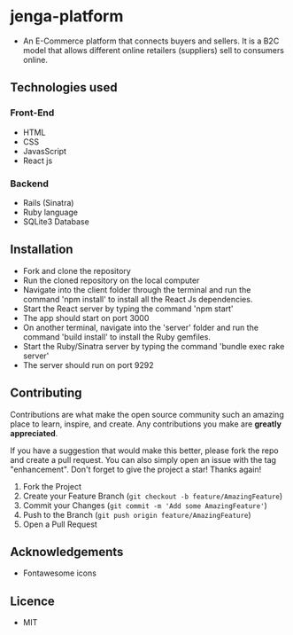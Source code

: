 # jenga-platform
- An E-Commerce platform that connects buyers and sellers. It is a B2C model that allows different online retailers (suppliers) sell to consumers online.

## Technologies used
### Front-End
- HTML
- CSS
- JavasScript
- React js

### Backend
- Rails (Sinatra)
- Ruby language
- SQLite3 Database

## Installation 
- Fork and clone the repository
- Run the cloned repository on the local computer
- Navigate into the client folder through the terminal and run the command 'npm install' to install all the React Js dependencies.
- Start the React server by typing the command 'npm start'
- The app should start on port 3000
- On another terminal, navigate into the 'server' folder and run the command 'build install' to install the Ruby gemfiles.
- Start the Ruby/Sinatra server by typing the command 'bundle exec rake server'
- The server should run on port 9292

## Contributing

Contributions are what make the open source community such an amazing place to learn, inspire, and create. Any contributions you make are **greatly appreciated**.

If you have a suggestion that would make this better, please fork the repo and create a pull request. You can also simply open an issue with the tag "enhancement".
Don't forget to give the project a star! Thanks again!

1. Fork the Project
2. Create your Feature Branch (`git checkout -b feature/AmazingFeature`)
3. Commit your Changes (`git commit -m 'Add some AmazingFeature'`)
4. Push to the Branch (`git push origin feature/AmazingFeature`)
5. Open a Pull Request

## Acknowledgements
- Fontawesome icons

## Licence
- MIT
